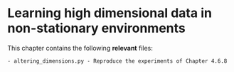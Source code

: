 # Learning high dimensional data in non-stationary environments
This chapter contains the following __relevant__ files:

    - altering_dimensions.py - Reproduce the experiments of Chapter 4.6.8